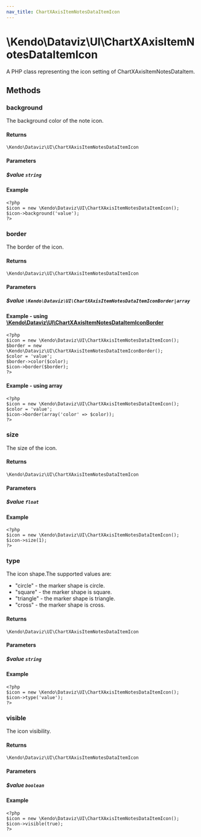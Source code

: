 ```yaml
---
nav_title: ChartXAxisItemNotesDataItemIcon
---
```


# \Kendo\Dataviz\UI\ChartXAxisItemNotesDataItemIcon

A PHP class representing the icon setting of ChartXAxisItemNotesDataItem.


## Methods

### background
The background color of the note icon.

#### Returns
`\Kendo\Dataviz\UI\ChartXAxisItemNotesDataItemIcon`

#### Parameters

##### $value `string`



#### Example 
    <?php
    $icon = new \Kendo\Dataviz\UI\ChartXAxisItemNotesDataItemIcon();
    $icon->background('value');
    ?>

### border

The border of the icon.

#### Returns
`\Kendo\Dataviz\UI\ChartXAxisItemNotesDataItemIcon`

#### Parameters

##### $value `\Kendo\Dataviz\UI\ChartXAxisItemNotesDataItemIconBorder|array`


#### Example - using [\Kendo\Dataviz\UI\ChartXAxisItemNotesDataItemIconBorder](/api/wrappers/php/Kendo/Dataviz/UI/ChartXAxisItemNotesDataItemIconBorder)
    <?php
    $icon = new \Kendo\Dataviz\UI\ChartXAxisItemNotesDataItemIcon();
    $border = new \Kendo\Dataviz\UI\ChartXAxisItemNotesDataItemIconBorder();
    $color = 'value';
    $border->color($color);
    $icon->border($border);
    ?>

#### Example - using array

    <?php
    $icon = new \Kendo\Dataviz\UI\ChartXAxisItemNotesDataItemIcon();
    $color = 'value';
    $icon->border(array('color' => $color));
    ?>

### size
The size of the icon.

#### Returns
`\Kendo\Dataviz\UI\ChartXAxisItemNotesDataItemIcon`

#### Parameters

##### $value `float`



#### Example 
    <?php
    $icon = new \Kendo\Dataviz\UI\ChartXAxisItemNotesDataItemIcon();
    $icon->size(1);
    ?>

### type
The icon shape.The supported values are:
* "circle" - the marker shape is circle.
* "square" - the marker shape is square.
* "triangle" - the marker shape is triangle.
* "cross" - the marker shape is cross.

#### Returns
`\Kendo\Dataviz\UI\ChartXAxisItemNotesDataItemIcon`

#### Parameters

##### $value `string`



#### Example 
    <?php
    $icon = new \Kendo\Dataviz\UI\ChartXAxisItemNotesDataItemIcon();
    $icon->type('value');
    ?>

### visible
The icon visibility.

#### Returns
`\Kendo\Dataviz\UI\ChartXAxisItemNotesDataItemIcon`

#### Parameters

##### $value `boolean`



#### Example 
    <?php
    $icon = new \Kendo\Dataviz\UI\ChartXAxisItemNotesDataItemIcon();
    $icon->visible(true);
    ?>

